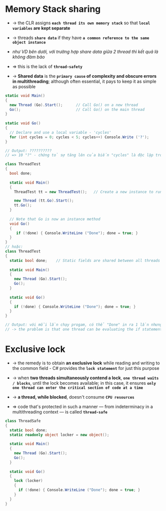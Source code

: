 
# Memory Stack sharing 
* -> the CLR assigns **`each thread its own memory stack`** so that **`local variables` are kept separate**
* -> threads **`share data`** if they have **`a common reference to the same object instance`**

* _như VD bên dưới, với trường hợp share data giữa 2 thread thì kết quả là không đảm bảo_
* => this is the lack of **`thread-safety`**
* -> **Shared data** is the **`primary cause` of complexity and obscure errors in multithreading**; although often essential, it pays to keep it as simple as possible

```cs - method with "local" variable
static void Main() 
{
  new Thread (Go).Start();      // Call Go() on a new thread
  Go();                         // Call Go() on the main thread
}
 
static void Go()
{
  // Declare and use a local variable - 'cycles'
  for (int cycles = 0; cycles < 5; cycles++) Console.Write ('?');
}

// Output: ??????????
// => 10 "?" - chứng tỏ sự tăng lên của biến "cycles" là độc lập trong từng thread 
```

```cs - method share data
class ThreadTest
{
  bool done;
 
  static void Main()
  {
    ThreadTest tt = new ThreadTest();   // Create a new instance to run both 2 threads

    new Thread (tt.Go).Start();
    tt.Go();
  }
 
  // Note that Go is now an instance method
  void Go() 
  {
     if (!done) { Console.WriteLine ("Done"); done = true; }
  }
}
// hoặc:
class ThreadTest 
{
  static bool done;    // Static fields are shared between all threads
 
  static void Main()
  {
    new Thread (Go).Start();
    Go();
  }
 
  static void Go()
  {
    if (!done) { Console.WriteLine ("Done"); done = true; }
  }
}

// Output: với mỗi lần chạy progam, có thể "Done" in ra 1 lần nhưng cũng có lúc in ra 2 lần (không bảo đảm được)
// -> the problem is that one thread can be evaluating the if statement right as the other thread is executing the WriteLine statement — before it’s had a chance to set "done" to true
```

# Exclusive lock
* -> the remedy is to obtain **an exclusive lock** while reading and writing to the common field - C# provides the **`lock statement`** for just this purpose
* -> when **two threads simultaneously contend a lock**, **`one thread waits / blocks`**, until the lock becomes available; in this case, it ensures **`only one thread can enter the critical section of code at a time`**
* -> **a thread, while blocked**, doesn't consume **`CPU resources`**

* => code that's protected in such a manner — from indeterminacy in a multithreading context — is called **`thread-safe`**

```cs
class ThreadSafe 
{
  static bool done;
  static readonly object locker = new object();
 
  static void Main()
  {
    new Thread (Go).Start();
    Go();
  }
 
  static void Go()
  {
    lock (locker)
    {
      if (!done) { Console.WriteLine ("Done"); done = true; }
    }
  }
}
```
